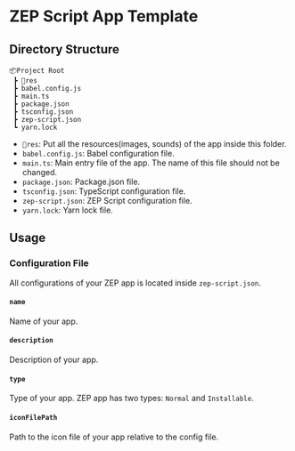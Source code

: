 # ZEP Script App Template

## Directory Structure

```
📦Project Root
 ┣ 📂res
 ┣ babel.config.js
 ┣ main.ts
 ┣ package.json
 ┣ tsconfig.json
 ┣ zep-script.json
 ┗ yarn.lock
```

- `📂res`: Put all the resources(images, sounds) of the app inside this folder.
- `babel.config.js`: Babel configuration file.
- `main.ts`: Main entry file of the app. The name of this file should not be changed.
- `package.json`: Package.json file.
- `tsconfig.json`: TypeScript configuration file.
- `zep-script.json`: ZEP Script configuration file.
- `yarn.lock`: Yarn lock file.

## Usage

### Configuration File

All configurations of your ZEP app is located inside `zep-script.json`.

#### `name`

Name of your app.

#### `description`

Description of your app.

#### `type`

Type of your app. ZEP app has two types: `Normal` and `Installable`.

#### `iconFilePath`

Path to the icon file of your app relative to the config file.
